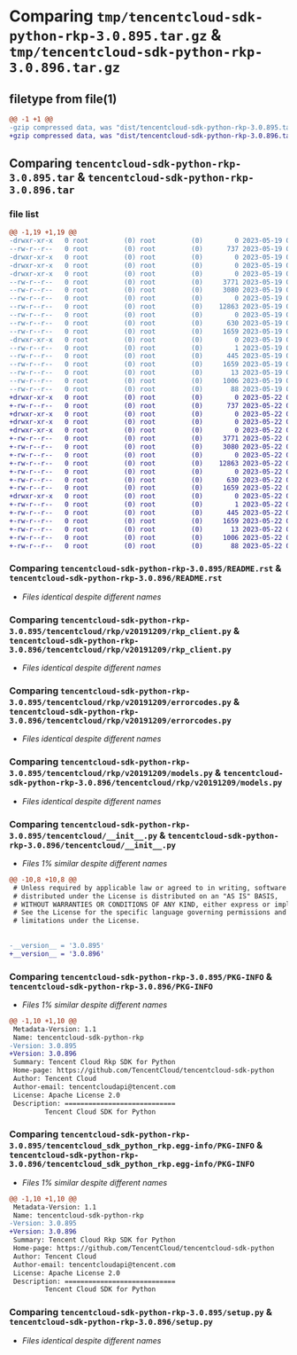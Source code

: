 # Comparing `tmp/tencentcloud-sdk-python-rkp-3.0.895.tar.gz` & `tmp/tencentcloud-sdk-python-rkp-3.0.896.tar.gz`

## filetype from file(1)

```diff
@@ -1 +1 @@
-gzip compressed data, was "dist/tencentcloud-sdk-python-rkp-3.0.895.tar", last modified: Fri May 19 02:57:53 2023, max compression
+gzip compressed data, was "dist/tencentcloud-sdk-python-rkp-3.0.896.tar", last modified: Mon May 22 00:30:04 2023, max compression
```

## Comparing `tencentcloud-sdk-python-rkp-3.0.895.tar` & `tencentcloud-sdk-python-rkp-3.0.896.tar`

### file list

```diff
@@ -1,19 +1,19 @@
-drwxr-xr-x   0 root         (0) root         (0)        0 2023-05-19 02:57:53.000000 tencentcloud-sdk-python-rkp-3.0.895/
--rw-r--r--   0 root         (0) root         (0)      737 2023-05-19 02:57:53.000000 tencentcloud-sdk-python-rkp-3.0.895/README.rst
-drwxr-xr-x   0 root         (0) root         (0)        0 2023-05-19 02:57:53.000000 tencentcloud-sdk-python-rkp-3.0.895/tencentcloud/
-drwxr-xr-x   0 root         (0) root         (0)        0 2023-05-19 02:57:53.000000 tencentcloud-sdk-python-rkp-3.0.895/tencentcloud/rkp/
-drwxr-xr-x   0 root         (0) root         (0)        0 2023-05-19 02:57:53.000000 tencentcloud-sdk-python-rkp-3.0.895/tencentcloud/rkp/v20191209/
--rw-r--r--   0 root         (0) root         (0)     3771 2023-05-19 02:57:53.000000 tencentcloud-sdk-python-rkp-3.0.895/tencentcloud/rkp/v20191209/rkp_client.py
--rw-r--r--   0 root         (0) root         (0)     3080 2023-05-19 02:57:53.000000 tencentcloud-sdk-python-rkp-3.0.895/tencentcloud/rkp/v20191209/errorcodes.py
--rw-r--r--   0 root         (0) root         (0)        0 2023-05-19 02:57:53.000000 tencentcloud-sdk-python-rkp-3.0.895/tencentcloud/rkp/v20191209/__init__.py
--rw-r--r--   0 root         (0) root         (0)    12863 2023-05-19 02:57:53.000000 tencentcloud-sdk-python-rkp-3.0.895/tencentcloud/rkp/v20191209/models.py
--rw-r--r--   0 root         (0) root         (0)        0 2023-05-19 02:57:53.000000 tencentcloud-sdk-python-rkp-3.0.895/tencentcloud/rkp/__init__.py
--rw-r--r--   0 root         (0) root         (0)      630 2023-05-19 02:57:53.000000 tencentcloud-sdk-python-rkp-3.0.895/tencentcloud/__init__.py
--rw-r--r--   0 root         (0) root         (0)     1659 2023-05-19 02:57:53.000000 tencentcloud-sdk-python-rkp-3.0.895/PKG-INFO
-drwxr-xr-x   0 root         (0) root         (0)        0 2023-05-19 02:57:53.000000 tencentcloud-sdk-python-rkp-3.0.895/tencentcloud_sdk_python_rkp.egg-info/
--rw-r--r--   0 root         (0) root         (0)        1 2023-05-19 02:57:53.000000 tencentcloud-sdk-python-rkp-3.0.895/tencentcloud_sdk_python_rkp.egg-info/dependency_links.txt
--rw-r--r--   0 root         (0) root         (0)      445 2023-05-19 02:57:53.000000 tencentcloud-sdk-python-rkp-3.0.895/tencentcloud_sdk_python_rkp.egg-info/SOURCES.txt
--rw-r--r--   0 root         (0) root         (0)     1659 2023-05-19 02:57:53.000000 tencentcloud-sdk-python-rkp-3.0.895/tencentcloud_sdk_python_rkp.egg-info/PKG-INFO
--rw-r--r--   0 root         (0) root         (0)       13 2023-05-19 02:57:53.000000 tencentcloud-sdk-python-rkp-3.0.895/tencentcloud_sdk_python_rkp.egg-info/top_level.txt
--rw-r--r--   0 root         (0) root         (0)     1006 2023-05-19 02:57:53.000000 tencentcloud-sdk-python-rkp-3.0.895/setup.py
--rw-r--r--   0 root         (0) root         (0)       88 2023-05-19 02:57:53.000000 tencentcloud-sdk-python-rkp-3.0.895/setup.cfg
+drwxr-xr-x   0 root         (0) root         (0)        0 2023-05-22 00:30:04.000000 tencentcloud-sdk-python-rkp-3.0.896/
+-rw-r--r--   0 root         (0) root         (0)      737 2023-05-22 00:30:04.000000 tencentcloud-sdk-python-rkp-3.0.896/README.rst
+drwxr-xr-x   0 root         (0) root         (0)        0 2023-05-22 00:30:04.000000 tencentcloud-sdk-python-rkp-3.0.896/tencentcloud/
+drwxr-xr-x   0 root         (0) root         (0)        0 2023-05-22 00:30:04.000000 tencentcloud-sdk-python-rkp-3.0.896/tencentcloud/rkp/
+drwxr-xr-x   0 root         (0) root         (0)        0 2023-05-22 00:30:04.000000 tencentcloud-sdk-python-rkp-3.0.896/tencentcloud/rkp/v20191209/
+-rw-r--r--   0 root         (0) root         (0)     3771 2023-05-22 00:30:04.000000 tencentcloud-sdk-python-rkp-3.0.896/tencentcloud/rkp/v20191209/rkp_client.py
+-rw-r--r--   0 root         (0) root         (0)     3080 2023-05-22 00:30:04.000000 tencentcloud-sdk-python-rkp-3.0.896/tencentcloud/rkp/v20191209/errorcodes.py
+-rw-r--r--   0 root         (0) root         (0)        0 2023-05-22 00:30:04.000000 tencentcloud-sdk-python-rkp-3.0.896/tencentcloud/rkp/v20191209/__init__.py
+-rw-r--r--   0 root         (0) root         (0)    12863 2023-05-22 00:30:04.000000 tencentcloud-sdk-python-rkp-3.0.896/tencentcloud/rkp/v20191209/models.py
+-rw-r--r--   0 root         (0) root         (0)        0 2023-05-22 00:30:04.000000 tencentcloud-sdk-python-rkp-3.0.896/tencentcloud/rkp/__init__.py
+-rw-r--r--   0 root         (0) root         (0)      630 2023-05-22 00:30:04.000000 tencentcloud-sdk-python-rkp-3.0.896/tencentcloud/__init__.py
+-rw-r--r--   0 root         (0) root         (0)     1659 2023-05-22 00:30:04.000000 tencentcloud-sdk-python-rkp-3.0.896/PKG-INFO
+drwxr-xr-x   0 root         (0) root         (0)        0 2023-05-22 00:30:04.000000 tencentcloud-sdk-python-rkp-3.0.896/tencentcloud_sdk_python_rkp.egg-info/
+-rw-r--r--   0 root         (0) root         (0)        1 2023-05-22 00:30:04.000000 tencentcloud-sdk-python-rkp-3.0.896/tencentcloud_sdk_python_rkp.egg-info/dependency_links.txt
+-rw-r--r--   0 root         (0) root         (0)      445 2023-05-22 00:30:04.000000 tencentcloud-sdk-python-rkp-3.0.896/tencentcloud_sdk_python_rkp.egg-info/SOURCES.txt
+-rw-r--r--   0 root         (0) root         (0)     1659 2023-05-22 00:30:04.000000 tencentcloud-sdk-python-rkp-3.0.896/tencentcloud_sdk_python_rkp.egg-info/PKG-INFO
+-rw-r--r--   0 root         (0) root         (0)       13 2023-05-22 00:30:04.000000 tencentcloud-sdk-python-rkp-3.0.896/tencentcloud_sdk_python_rkp.egg-info/top_level.txt
+-rw-r--r--   0 root         (0) root         (0)     1006 2023-05-22 00:30:04.000000 tencentcloud-sdk-python-rkp-3.0.896/setup.py
+-rw-r--r--   0 root         (0) root         (0)       88 2023-05-22 00:30:04.000000 tencentcloud-sdk-python-rkp-3.0.896/setup.cfg
```

### Comparing `tencentcloud-sdk-python-rkp-3.0.895/README.rst` & `tencentcloud-sdk-python-rkp-3.0.896/README.rst`

 * *Files identical despite different names*

### Comparing `tencentcloud-sdk-python-rkp-3.0.895/tencentcloud/rkp/v20191209/rkp_client.py` & `tencentcloud-sdk-python-rkp-3.0.896/tencentcloud/rkp/v20191209/rkp_client.py`

 * *Files identical despite different names*

### Comparing `tencentcloud-sdk-python-rkp-3.0.895/tencentcloud/rkp/v20191209/errorcodes.py` & `tencentcloud-sdk-python-rkp-3.0.896/tencentcloud/rkp/v20191209/errorcodes.py`

 * *Files identical despite different names*

### Comparing `tencentcloud-sdk-python-rkp-3.0.895/tencentcloud/rkp/v20191209/models.py` & `tencentcloud-sdk-python-rkp-3.0.896/tencentcloud/rkp/v20191209/models.py`

 * *Files identical despite different names*

### Comparing `tencentcloud-sdk-python-rkp-3.0.895/tencentcloud/__init__.py` & `tencentcloud-sdk-python-rkp-3.0.896/tencentcloud/__init__.py`

 * *Files 1% similar despite different names*

```diff
@@ -10,8 +10,8 @@
 # Unless required by applicable law or agreed to in writing, software
 # distributed under the License is distributed on an "AS IS" BASIS,
 # WITHOUT WARRANTIES OR CONDITIONS OF ANY KIND, either express or implied.
 # See the License for the specific language governing permissions and
 # limitations under the License.
 
 
-__version__ = '3.0.895'
+__version__ = '3.0.896'
```

### Comparing `tencentcloud-sdk-python-rkp-3.0.895/PKG-INFO` & `tencentcloud-sdk-python-rkp-3.0.896/PKG-INFO`

 * *Files 1% similar despite different names*

```diff
@@ -1,10 +1,10 @@
 Metadata-Version: 1.1
 Name: tencentcloud-sdk-python-rkp
-Version: 3.0.895
+Version: 3.0.896
 Summary: Tencent Cloud Rkp SDK for Python
 Home-page: https://github.com/TencentCloud/tencentcloud-sdk-python
 Author: Tencent Cloud
 Author-email: tencentcloudapi@tencent.com
 License: Apache License 2.0
 Description: ============================
         Tencent Cloud SDK for Python
```

### Comparing `tencentcloud-sdk-python-rkp-3.0.895/tencentcloud_sdk_python_rkp.egg-info/PKG-INFO` & `tencentcloud-sdk-python-rkp-3.0.896/tencentcloud_sdk_python_rkp.egg-info/PKG-INFO`

 * *Files 1% similar despite different names*

```diff
@@ -1,10 +1,10 @@
 Metadata-Version: 1.1
 Name: tencentcloud-sdk-python-rkp
-Version: 3.0.895
+Version: 3.0.896
 Summary: Tencent Cloud Rkp SDK for Python
 Home-page: https://github.com/TencentCloud/tencentcloud-sdk-python
 Author: Tencent Cloud
 Author-email: tencentcloudapi@tencent.com
 License: Apache License 2.0
 Description: ============================
         Tencent Cloud SDK for Python
```

### Comparing `tencentcloud-sdk-python-rkp-3.0.895/setup.py` & `tencentcloud-sdk-python-rkp-3.0.896/setup.py`

 * *Files identical despite different names*

